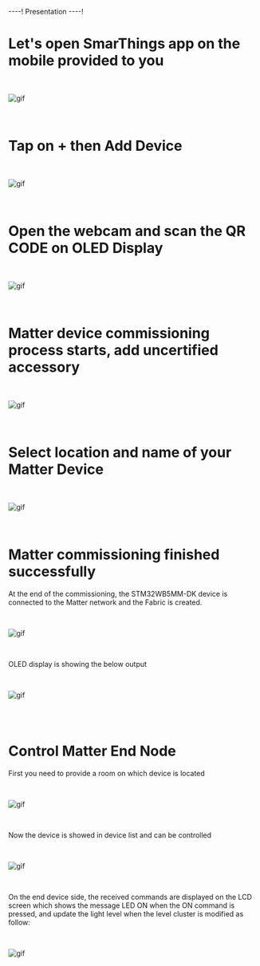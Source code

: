 ----!
Presentation
----!

# Let's open SmarThings app on the mobile provided to you

<br>

![gif](./img/32100.gif)

<br>


# Tap on + then Add Device
<br>

![gif](./img/32111.gif)

<br>

# Open the webcam and scan the QR CODE on OLED Display 

<br>

![gif](./img/32122.gif)

<br>


# Matter device commissioning process starts, add uncertified accessory

<br>

![gif](./img/123456789.gif)

<br>


# Select location and name of your Matter Device

<br>

![gif](./img/12345678910.gif)

<br>


# Matter commissioning finished successfully

At the end of the commissioning, the STM32WB5MM-DK device is connected to the Matter network and the Fabric is created.


<br>

![gif](./img/1234567891011.gif)

<br>

OLED display is showing the below output

<br>

![gif](./img/67.png)

<br>


<br>



# Control Matter End Node

First you need to provide a room on which device is located

<br>

![gif](./img/77777.gif)

<br>


Now the device is showed in device list and can be controlled


<br>

![gif](./img/88888.gif)

<br>

On the end device side, the received commands are displayed on the LCD screen which shows the message LED ON when the ON command is pressed, and update the light level when the level cluster is modified as follow:


<br>

![gif](./img/69.png)

<br>